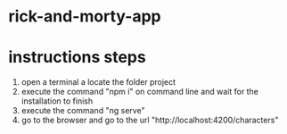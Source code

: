# rick-and-morty-app



# instructions steps
1. open a terminal a locate the folder project
2. execute the command "npm i" on command line and wait for the installation to finish
3. execute the command "ng serve"
4. go to the browser and go to the url "http://localhost:4200/characters"


